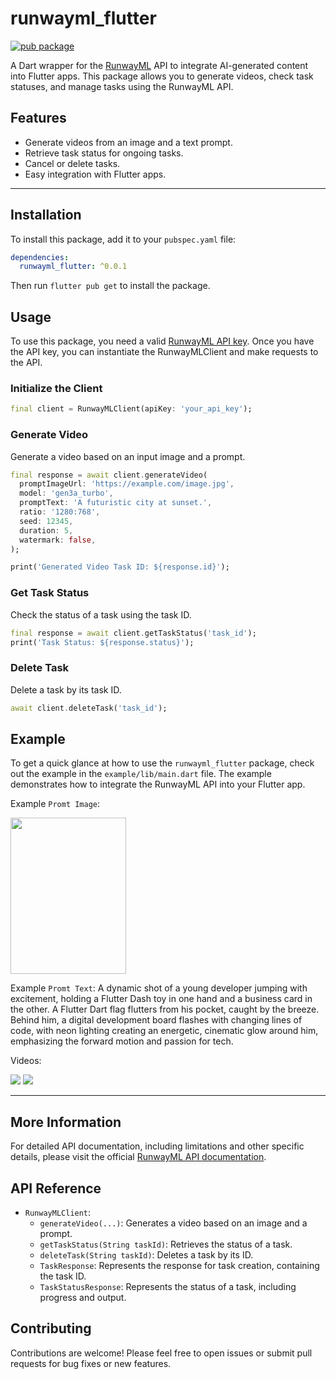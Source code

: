 # runwayml_flutter

[![pub package](https://img.shields.io/pub/v/runwayml_flutter.svg)](https://pub.dev/packages/runwayml_flutter)

A Dart wrapper for the [RunwayML](https://runwayml.com) API to integrate AI-generated content into Flutter apps. This package allows you to generate videos, check task statuses, and manage tasks using the RunwayML API.

## Features

- Generate videos from an image and a text prompt.
- Retrieve task status for ongoing tasks.
- Cancel or delete tasks.
- Easy integration with Flutter apps.

---

## Installation

To install this package, add it to your `pubspec.yaml` file:

```yaml
dependencies:
  runwayml_flutter: ^0.0.1
```

Then run `flutter pub get` to install the package.

## Usage

To use this package, you need a valid [RunwayML API key](https://dev.runwayml.com). Once you have the API key, you can instantiate the RunwayMLClient and make requests to the API.

### Initialize the Client

```dart
final client = RunwayMLClient(apiKey: 'your_api_key');
```

### Generate Video

Generate a video based on an input image and a prompt.

```dart
final response = await client.generateVideo(
  promptImageUrl: 'https://example.com/image.jpg',
  model: 'gen3a_turbo',
  promptText: 'A futuristic city at sunset.',
  ratio: '1280:768',
  seed: 12345,
  duration: 5,
  watermark: false,
);

print('Generated Video Task ID: ${response.id}');
```

### Get Task Status

Check the status of a task using the task ID.

```dart
final response = await client.getTaskStatus('task_id');
print('Task Status: ${response.status}');
```

### Delete Task

Delete a task by its task ID.

```dart
await client.deleteTask('task_id');
```

## Example

To get a quick glance at how to use the `runwayml_flutter` package, check out the example in the `example/lib/main.dart` file. The example demonstrates how to integrate the RunwayML API into your Flutter app.

Example `Promt Image`:

<img src="https://github.com/user-attachments/assets/2e6c3da4-2399-47bb-9480-8c2c893b28f2" width="185" height="250">


Example `Promt Text`:
A dynamic shot of a young developer jumping with excitement, holding a Flutter Dash toy in one hand and a business card in the other. A Flutter Dart flag flutters from his pocket, caught by the breeze. Behind him, a digital development board flashes with changing lines of code, with neon lighting creating an energetic, cinematic glow around him, emphasizing the forward motion and passion for tech.

Videos:

<img src="https://github.com/user-attachments/assets/9bf94f77-5f0a-4a57-8277-e63af818b1d0">

<img src="https://github.com/user-attachments/assets/6dfea0d2-5df3-47e8-8f1a-df4dda3a7d68">

---

## More Information

For detailed API documentation, including limitations and other specific details, please visit the official [RunwayML API documentation](https://docs.dev.runwayml.com).

## API Reference
- `RunwayMLClient`:
  - `generateVideo(...)`: Generates a video based on an image and a prompt.
  - `getTaskStatus(String taskId)`: Retrieves the status of a task.
  - `deleteTask(String taskId)`: Deletes a task by its ID.
  - `TaskResponse`: Represents the response for task creation, containing the task ID.
  - `TaskStatusResponse`: Represents the status of a task, including progress and output.

## Contributing

Contributions are welcome! Please feel free to open issues or submit pull requests for bug fixes or new features.
